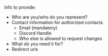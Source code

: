 Info to provide:

- Who are you/who do you represent?
- Contact information for authorized contacts
  - Email (mandatory)
  - Discord Handle
  - Who else is allowed to request changes
- What do you need it for?
- Redirect urls
